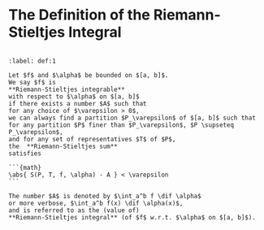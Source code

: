 # The Definition of the Riemann-Stieltjes Integral
```{index} Riemann-Stieltjes integral
```

````{prf:definition} 
:label: def:1

Let $f$ and $\alpha$ be bounded on $[a, b]$.
We say $f$ is
**Riemann-Stieltjes integrable** 
with respect to $\alpha$ on $[a, b]$
if there exists a number $A$ such that
for any choice of $\varepsilon > 0$,
we can always find a partition $P_\varepsilon$ of $[a, b]$ such that
for any partition $P$ finer than $P_\varepsilon$, $P \supseteq P_\varepsilon$,
and for any set of representatives $T$ of $P$,
the  **Riemann-Stieltjes sum** 
satisfies

```{math}
\abs{ S(P, T, f, \alpha) - A } < \varepsilon
```

The number $A$ is denoted by $\int_a^b f \dif \alpha$
or more verbose, $\int_a^b f(x) \dif \alpha(x)$,
and is referred to as the (value of)
**Riemann-Stieltjes integral** (of $f$ w.r.t. $\alpha$ on $[a, b]$).

````